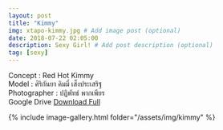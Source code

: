 ```yaml
---
layout: post
title: "Kimmy"
img: xtapo-kimmy.jpg # Add image post (optional)
date: 2018-07-22 02:05:00
description: Sexy Girl! # Add post description (optional)
tag: [sexy]
---
```

Concept : Red Hot Kimmy  
Model : ศิริกันยา คิมมี่ เส็งประเสริฐ  
Photographer : ปฏิพัทธ์ พากเพียร  
Google Drive [Download Full](http://gestyy.com/e0GHAh)               

{% include image-gallery.html folder="/assets/img/kimmy" %}
